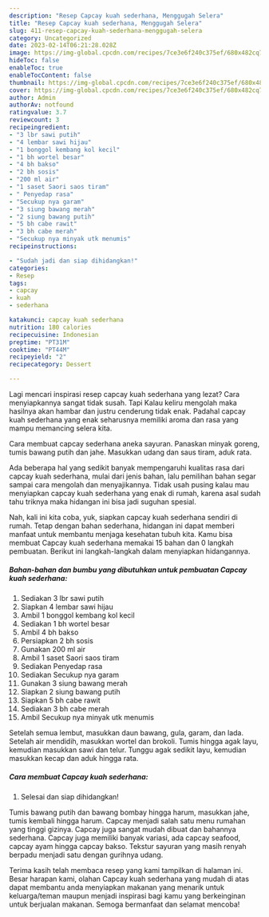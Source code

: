 ```yaml
---
description: "Resep Capcay kuah sederhana, Menggugah Selera"
title: "Resep Capcay kuah sederhana, Menggugah Selera"
slug: 411-resep-capcay-kuah-sederhana-menggugah-selera
category: Uncategorized
date: 2023-02-14T06:21:28.028Z
image: https://img-global.cpcdn.com/recipes/7ce3e6f240c375ef/680x482cq70/capcay-kuah-sederhana-foto-resep-utama.jpg
hideToc: false
enableToc: true
enableTocContent: false
thumbnail: https://img-global.cpcdn.com/recipes/7ce3e6f240c375ef/680x482cq70/capcay-kuah-sederhana-foto-resep-utama.jpg
cover: https://img-global.cpcdn.com/recipes/7ce3e6f240c375ef/680x482cq70/capcay-kuah-sederhana-foto-resep-utama.jpg
author: Admin
authorAv: notfound
ratingvalue: 3.7
reviewcount: 3
recipeingredient:
- "3 lbr sawi putih"
- "4 lembar sawi hijau"
- "1 bonggol kembang kol kecil"
- "1 bh wortel besar"
- "4 bh bakso"
- "2 bh sosis"
- "200 ml air"
- "1 saset Saori saos tiram"
- " Penyedap rasa"
- "Secukup nya garam"
- "3 siung bawang merah"
- "2 siung bawang putih"
- "5 bh cabe rawit"
- "3 bh cabe merah"
- "Secukup nya minyak utk menumis"
recipeinstructions:

- "Sudah jadi dan siap dihidangkan!"
categories:
- Resep
tags:
- capcay
- kuah
- sederhana

katakunci: capcay kuah sederhana 
nutrition: 180 calories
recipecuisine: Indonesian
preptime: "PT31M"
cooktime: "PT44M"
recipeyield: "2"
recipecategory: Dessert

---
```



Lagi mencari inspirasi resep capcay kuah sederhana yang lezat? Cara menyiapkannya sangat tidak susah. Tapi Kalau keliru mengolah maka hasilnya akan hambar dan justru cenderung tidak enak. Padahal capcay kuah sederhana yang enak seharusnya memiliki aroma dan rasa yang mampu memancing selera kita.


Cara membuat capcay sederhana aneka sayuran. Panaskan minyak goreng, tumis bawang putih dan jahe. Masukkan udang dan saus tiram, aduk rata.

Ada beberapa hal yang sedikit banyak mempengaruhi kualitas rasa dari capcay kuah sederhana, mulai dari jenis bahan, lalu pemilihan bahan segar sampai cara mengolah dan menyajikannya. Tidak usah pusing kalau mau menyiapkan capcay kuah sederhana yang enak di rumah, karena asal sudah tahu triknya maka hidangan ini bisa jadi suguhan spesial.


Nah, kali ini kita coba, yuk, siapkan capcay kuah sederhana sendiri di rumah. Tetap dengan bahan sederhana, hidangan ini dapat memberi manfaat untuk membantu menjaga kesehatan tubuh kita. Kamu bisa membuat Capcay kuah sederhana memakai 15 bahan dan 0 langkah pembuatan. Berikut ini langkah-langkah dalam menyiapkan hidangannya.

<!--inarticleads1-->

##### Bahan-bahan dan bumbu yang dibutuhkan untuk pembuatan Capcay kuah sederhana:

1. Sediakan 3 lbr sawi putih
1. Siapkan 4 lembar sawi hijau
1. Ambil 1 bonggol kembang kol kecil
1. Sediakan 1 bh wortel besar
1. Ambil 4 bh bakso
1. Persiapkan 2 bh sosis
1. Gunakan 200 ml air
1. Ambil 1 saset Saori saos tiram
1. Sediakan  Penyedap rasa
1. Sediakan Secukup nya garam
1. Gunakan 3 siung bawang merah
1. Siapkan 2 siung bawang putih
1. Siapkan 5 bh cabe rawit
1. Sediakan 3 bh cabe merah
1. Ambil Secukup nya minyak utk menumis


Setelah semua lembut, masukkan daun bawang, gula, garam, dan lada. Setelah air mendidih, masukkan wortel dan brokoli. Tumis hingga agak layu, kemudian masukkan sawi dan telur. Tunggu agak sedikit layu, kemudian masukkan kecap dan aduk hingga rata. 

<!--inarticleads2-->

##### Cara membuat Capcay kuah sederhana:


1. Selesai dan siap dihidangkan!

Tumis bawang putih dan bawang bombay hingga harum, masukkan jahe, tumis kembali hingga harum. Capcay menjadi salah satu menu rumahan yang tinggi gizinya. Capcay juga sangat mudah dibuat dan bahannya sederhana. Capcay juga memiliki banyak variasi, ada capcay seafood, capcay ayam hingga capcay bakso. Tekstur sayuran yang masih renyah berpadu menjadi satu dengan gurihnya udang. 

Terima kasih telah membaca resep yang kami tampilkan di halaman ini. Besar harapan kami, olahan Capcay kuah sederhana yang mudah di atas dapat membantu anda menyiapkan makanan yang menarik untuk keluarga/teman maupun menjadi inspirasi bagi kamu yang berkeinginan untuk berjualan makanan. Semoga bermanfaat dan selamat mencoba!

